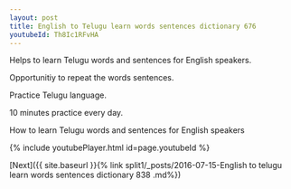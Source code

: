 ```yaml
---
layout: post
title: English to Telugu learn words sentences dictionary 676 
youtubeId: Th8Ic1RFvHA
---
```

 
 
Helps to learn Telugu words and sentences for English speakers.

Opportunitiy to repeat the words sentences. 

Practice Telugu language. 
 
10 minutes practice every day. 
 
How to learn Telugu words and sentences for English speakers 
 
{% include youtubePlayer.html id=page.youtubeId %}
 
 
[Next]({{ site.baseurl }}{% link  split1/_posts/2016-07-15-English to telugu learn words sentences dictionary 838 .md%})
 
